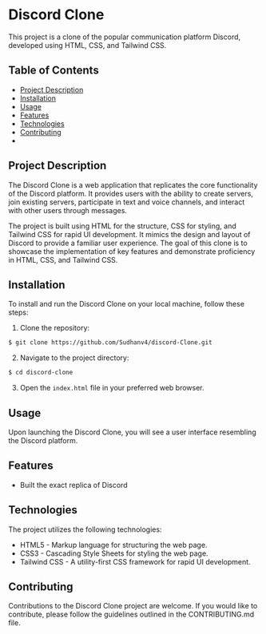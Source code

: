 # Discord Clone

This project is a clone of the popular communication platform Discord, developed using HTML, CSS, and Tailwind CSS.

## Table of Contents

- [Project Description](#project-description)
- [Installation](#installation)
- [Usage](#usage)
- [Features](#features)
- [Technologies](#technologies)
- [Contributing](#contributing)
- 
## Project Description

The Discord Clone is a web application that replicates the core functionality of the Discord platform. It provides users with the ability to create servers, join existing servers, participate in text and voice channels, and interact with other users through messages.

The project is built using HTML for the structure, CSS for styling, and Tailwind CSS for rapid UI development. It mimics the design and layout of Discord to provide a familiar user experience. The goal of this clone is to showcase the implementation of key features and demonstrate proficiency in HTML, CSS, and Tailwind CSS.

## Installation

To install and run the Discord Clone on your local machine, follow these steps:

1. Clone the repository:

```bash
$ git clone https://github.com/Sudhanv4/discord-Clone.git
```

2. Navigate to the project directory:

```bash
$ cd discord-clone
```

3. Open the `index.html` file in your preferred web browser.

## Usage

Upon launching the Discord Clone, you will see a user interface resembling the Discord platform.

## Features

- Built the exact replica of Discord 

## Technologies

The project utilizes the following technologies:

- HTML5 - Markup language for structuring the web page.
- CSS3 - Cascading Style Sheets for styling the web page.
- Tailwind CSS - A utility-first CSS framework for rapid UI development.

## Contributing

Contributions to the Discord Clone project are welcome. If you would like to contribute, please follow the guidelines outlined in the CONTRIBUTING.md file.

